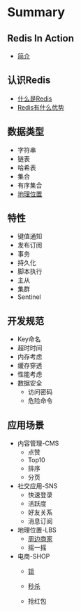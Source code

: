 # Summary

## Redis In Action

* [简介](README.md)

## 认识Redis

* [什么是Redis](ru-men/shi-yao-shi-redis.md)
* [Redis有什么优势](ru-men/redisyou-shi-yao-you-shi.md)

## 数据类型

* 字符串
* 链表
* 哈希表
* 集合
* 有序集合
* [地理位置](di-li-wei-zhi.md)

## 特性

* 键值通知
* 发布订阅
* 事务
* 持久化
* 脚本执行
* 主从
* 集群
* Sentinel

## 开发规范

* Key命名
* 超时时间
* 内存考虑
* 缓存穿透
* 性能考虑
* 数据安全
  * 访问密码
  * 危险命令

## 应用场景

* 内容管理-CMS
  * 点赞
  * Top10
  * 排序
  * 分页
* 社交应用-SNS
  * 快速登录
  * 活跃度
  * 好友关系
  * 消息订阅
* 地理位置-LBS
  * [周边商家](sheng-huo-fu-wu.md)
  * 摇一摇
* 电商-SHOP
  * [锁](#)

  * [秒杀](ying-yong-chang-jing/miao-sha.md)
  * 抢红包



